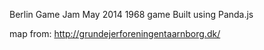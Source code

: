 Berlin Game Jam May 2014
1968 game
Built using Panda.js

map from: http://grundejerforeningentaarnborg.dk/ 